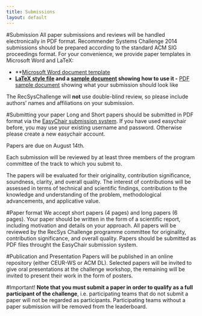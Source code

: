 ```yaml
---
title: Submissions
layout: default
---
```

#Submission
All paper submissions and reviews will be handled electronically in PDF format. Recommender Systems Challenge 2014 submissions should be prepared according to the standard ACM SIG proceedings format. For your convenience, we provide paper templates in Microsoft Word and LaTeX:
- **<a href="http://www.acm.org/sigs/publications/pubform.doc">Microsoft Word document template</a>
- **<a href="http://www.acm.org/sigs/publications/sig-alternate.cls">LaTeX style file</a> and a <a href="http://www.acm.org/sigs/publications/sig-alternate.tex">sample document</a> showing how to use it
-** <a href="http://www.acm.org/sigs/publications/sig-alternate.pdf">PDF sample document</a> showing what your submission should look like

The RecSysChallenge will <b>not</b> use double-blind review, so please include authors’ names and affiliations on your submission.

#Submitting your paper
Long and Short papers should be submitted in PDF format via the <a href="https://easychair.org/conferences/?conf=recsyschallenge2014">EasyChair submission system</a>. If you have used easychair before, you may use your existing username and password. Otherwise please create a new easychair account.

Papers are due on August 14th.

Each submission will be reviewed by at least three members of the program committee of the track to which you submit to.

The papers will be evaluated for their originality, contribution significance, soundness, clarity, and overall quality. The interest of contributions will be assessed in terms of technical and scientific findings, contribution to the knowledge and understanding of the problem, methodological advancements, and applicative value.


#Paper format
We accept short papers (4 pages) and long papers (6 pages). Your paper should be written in the form of a scientific report, including motivation and details on your approach. All papers will be reviewed by the RecSys Challenge programme committee for originality, contribution significance, and overall quality. Papers should be submitted as PDF files throught the EasyChair submission system.

#Publication and Presentation
Papers will be published in an online repository (either CEUR-WS or ACM DL). Selected papers will be invited to give oral presentations at the challenge workshop, the remaining will be invited to present their work in the form of posters.

#Important!
<b>Note that you must submit a paper in order to qualify as a full participant of the challenge</b>, i.e. participating teams that do not submit a paper will not be regarded as participants. Participating teams without a paper submission will be removed from the leaderboard.  
